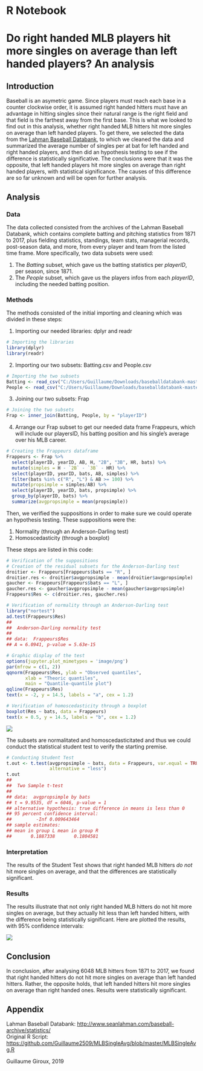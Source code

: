 R Notebook
================

# Do right handed MLB players hit more singles on average than left handed players? An analysis

## Introduction

Baseball is an asymetric game. Since players must reach each base in a
counter clockwise order, it is assumed right handed hitters must have an
advantage in hitting singles since their natural range is the right
field and that field is the farthest away from the first base. This is
what we looked to find out in this analysis, whether right handed MLB
hitters hit more singles on average than left handed players. To get
there, we selected the data from the [Lahman Baseball
Databank](http://www.seanlahman.com/baseball-archive/statistics/), to
which we cleaned the data and summarized the average number of singles
per at bat for left handed and right handed players, and then did an
hypothesis testing to see if the difference is statistically
significative. The conclusions were that it was the opposite, that left
handed players hit more singles on average than right handed players,
with statistical significance. The causes of this difference are so far
unknown and will be open for further analysis.

## Analysis

### Data

The data collected consisted from the archives of the Lahman Baseball
Databank, which contains complete batting and pitching statistics from
1871 to 2017, plus fielding statistics, standings, team stats,
managerial records, post-season data, and more, from every player and
team from the listed time frame. More specifically, two data subsets
were used:

1.  The *Batting* subset, which gave us the batting statistics per
    *playerID*, per season, since 1871.
2.  The *People* subset, which gave us the players infos from each
    *playerID*, including the needed batting position.

### Methods

The methods consisted of the initial importing and cleaning which was
divided in these steps:

1.  Importing our needed libraries: dplyr and readr

<!-- end list -->

``` r
# Importing the libraries
library(dplyr)
library(readr)
```

2.  Importing our two subsets: Batting.csv and People.csv

<!-- end list -->

``` r
# Importing the two subsets
Batting <- read_csv("C:/Users/Guillaume/Downloads/baseballdatabank-master_2018-03-28/baseballdatabank-master/core/Batting.csv")
People <- read_csv("C:/Users/Guillaume/Downloads/baseballdatabank-master_2018-03-28/baseballdatabank-master/core/People.csv")
```

3.  Joining our two subsets: Frap

<!-- end list -->

``` r
# Joining the two subsets
Frap <- inner_join(Batting, People, by = "playerID")
```

4.  Arrange our Frap subset to get our needed data frame Frappeurs,
    which will include our playersID, his batting position and his
    single’s average over his MLB career.

<!-- end list -->

``` r
# Creating the Frappeurs dataframe
Frappeurs <- Frap %>%
  select(playerID, yearID, AB, H, "2B", "3B", HR, bats) %>%
  mutate(simples = H - `2B` - `3B` - HR) %>%
  select(playerID, yearID, bats, AB, simples) %>%
  filter(bats %in% c("R", "L") & AB >= 100) %>%
  mutate(propsimple = simples/AB) %>%
  select(playerID, yearID, bats, propsimple) %>%
  group_by(playerID, bats) %>%
  summarize(avgpropsimple = mean(propsimple))
```

Then, we verified the suppositions in order to make sure we could
operate an hypothesis testing. These suppositions were the:

1.  Normality (through an Anderson-Darling test)
2.  Homoscedasticity (through a boxplot)

These steps are listed in this code:

``` r
# Verification of the suppositions
# Creation of the residual subsets for the Anderson-Darling test
droitier <- Frappeurs[Frappeurs$bats == "R", ]
droitier.res <- droitier$avgpropsimple - mean(droitier$avgpropsimple)
gaucher <- Frappeurs[Frappeurs$bats == "L", ]
gaucher.res <- gaucher$avgpropsimple - mean(gaucher$avgpropsimple)
Frappeurs$Res <- c(droitier.res, gaucher.res)

# Verification of normality through an Anderson-Darling test
library("nortest")
ad.test(Frappeurs$Res)
## 
##  Anderson-Darling normality test
## 
## data:  Frappeurs$Res
## A = 6.0941, p-value = 5.63e-15
```

``` r
# Graphic display of the test
options(jupyter.plot_mimetypes = 'image/png')
par(mfrow = c(1, 2))
qqnorm(Frappeurs$Res, ylab = "Observed quantiles",
       xlab = "Theoric quantiles",
       main = "Quantile-quantile plot")
qqline(Frappeurs$Res)
text(x = -2, y = 14.5, labels = "a", cex = 1.2)

# Verification of homoscedasticity through a boxplot
boxplot(Res ~ bats, data = Frappeurs)
text(x = 0.5, y = 14.5, labels = "b", cex = 1.2)
```

![](BaseballSinglesAverage_files/figure-gfm/unnamed-chunk-6-1.png)<!-- -->

The subsets are normalitated and homoscedasticitated and thus we could
conduct the statistical student test to verify the starting premise.

``` r
# Conducting Student Test
t.out <- t.test(avgpropsimple ~ bats, data = Frappeurs, var.equal = TRUE,
                alternative = "less")
t.out
## 
##  Two Sample t-test
## 
## data:  avgpropsimple by bats
## t = 9.9535, df = 6046, p-value = 1
## alternative hypothesis: true difference in means is less than 0
## 95 percent confidence interval:
##         -Inf 0.009643464
## sample estimates:
## mean in group L mean in group R 
##       0.1887338       0.1804581
```

### Interpretation

The results of the Student Test shows that right handed MLB hitters *do
not* hit more singles on average, and that the differences are
statistically significant.

### Results

The results illustrate that not only right handed MLB hitters do not hit
more singles on average, but they actually hit less than left handed
hitters, with the difference being statistically significant. Here are
plotted the results, with 95% confidence
intervals:

![](BaseballSinglesAverage_files/figure-gfm/unnamed-chunk-8-1.png)<!-- -->

## Conclusion

In conclusion, after analysing 6048 MLB hitters from 1871 to 2017, we
found that right handed hitters do not hit more singles on average than
left handed hitters. Rather, the opposite holds, that left handed
hitters hit more singles on average than right handed ones. Results were
statistically significant.

## Appendix

Lahman Baseball Databank:
<http://www.seanlahman.com/baseball-archive/statistics/>  
Original R Script:
<https://github.com/Guillaume2509/MLBSingleAvg/blob/master/MLBSingleAvg.R>

Guillaume Giroux, 2019
